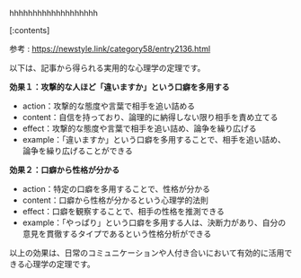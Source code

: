 

hhhhhhhhhhhhhhhhhhh
    
[:contents]

参考 : https://newstyle.link/category58/entry2136.html

以下は、記事から得られる実用的な心理学の定理です。

**効果１：攻撃的な人ほど「違いますか」という口癖を多用する**
- action：攻撃的な態度や言葉で相手を追い詰める
- content：自信を持っており、論理的に納得しない限り相手を責め立てる
- effect：攻撃的な態度や言葉で相手を追い詰め、論争を繰り広げる
- example：「違いますか」という口癖を多用することで、相手を追い詰め、論争を繰り広げることができる

**効果２：口癖から性格が分かる**
- action：特定の口癖を多用することで、性格が分かる
- content：口癖から性格が分かるという心理学的法則
- effect：口癖を観察することで、相手の性格を推測できる
- example：「やっぱり」という口癖を多用する人は、決断力があり、自分の意見を貫徹するタイプであるという性格分析ができる

以上の効果は、日常のコミュニケーションや人付き合いにおいて有効的に活用できる心理学の定理です。

    
